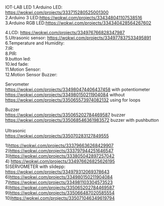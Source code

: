 IOT-LAB
LED
1.Arduino LED: https://wokwi.com/projects/333715280525001300<br>
2.Arduino 3 LED:https://wokwi.com/projects/334348041107538516<br>
3.Arduino RGB LED:https://wokwi.com/projects/334340428564267602<br>

4.LCD: https://wokwi.com/projects/334976766828347987<br>
5.Ultrasonic sensor: https://wokwi.com/projects/334977837533495891<br>
6.Temperature and Humidity:<br>
7.IR:<br>
8.PIR:<br>
9.button led:<br>
10.led fade:<br>
11.Motion Sensor:<br>
12.Motion Sensor Buzzer:<br>

Servometer<br>
https://wokwi.com/projects/334980474406437458 with potentiometer<br>
https://wokwi.com/projects/334980150211904084 without<br>
https://wokwi.com/projects/335065573974082132 using for loops<br>

Buzzer<br>
https://wokwi.com/projects/335065202784469587 buzzer<br>
https://wokwi.com/projects/335068546361983572 buzzer with pushbutton<br>
<br>
Ultrasonic<br>
https://wokwi.com/projects/335070283127849555<br>











1)https://wokwi.com/projects/333796636268429907<BR>
2)https://wokwi.com/projects/333797944251646547<BR>
3)https://wokwi.com/projects/333805042897257042<BR>
4) https://wokwi.com/projects/334976626825626195<BR>
5)SERVOMETER with slidepp: https://wokwi.com/projects/334979312069378643<br>
  6)https://wokwi.com/projects/334980150211904084<br>
  7)https://wokwi.com/projects/334981103304573523<br>
  8)https://wokwi.com/projects/335065202784469587<br>
  9)https://wokwi.com/projects/335066487020585554<br>
  10)https://wokwi.com/projects/335071046349619794
  
